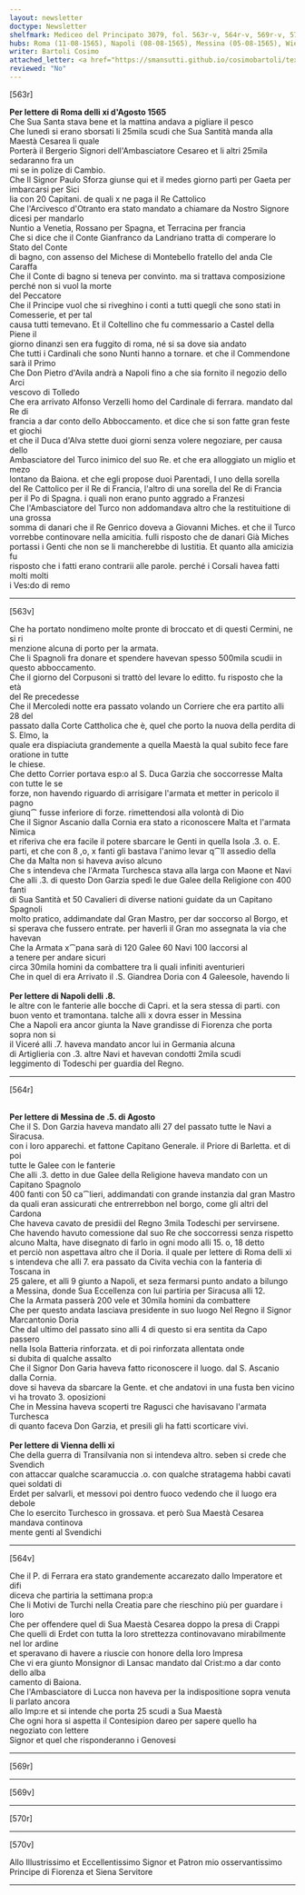 ```yaml
---
layout: newsletter
doctype: Newsletter
shelfmark: Mediceo del Principato 3079, fol. 563r-v, 564r-v, 569r-v, 570r-v
hubs: Roma (11-08-1565), Napoli (08-08-1565), Messina (05-08-1565), Wien (11-08-1565)
writer: Bartoli Cosimo
attached_letter: <a href="https://smansutti.github.io/cosimobartoli/texts/2977_076/">2977_076</a>
reviewed: "No"
---
```


[563r]  
  
  
<strong>Per lettere di Roma delli xi d'Agosto 1565</strong>  
Che Sua Santa stava bene et la mattina andava a pigliare il pesco  
Che lunedì si erano sborsati li 25mila scudi che Sua Santità manda alla Maestà Cesarea li quale  
Porterà il Bergerio Signori dell'Ambasciatore Cesareo et li altri 25mila sedaranno fra un  
mi se in polize di Cambio.  
Che Il Signor Paulo Sforza giunse qui et il medes giorno partì per Gaeta per imbarcarsi per Sici  
lia con 20 Capitani. de quali x ne paga il Re Cattolico  
Che l'Arcivesco d'Otranto era stato mandato a chiamare da Nostro Signore dicesi per mandarlo  
Nuntio a Venetia, Rossano per Spagna, et Terracina per francia  
Che si dice che il Conte Gianfranco da Landriano tratta di comperare lo Stato del Conte  
di bagno, con assenso del Michese di Montebello fratello del anda Cle Caraffa  
Che il Conte di bagno si teneva per convinto. ma si trattava composizione perché non si vuol la morte  
del Peccatore  
Che il Principe vuol che si riveghino i conti a tutti quegli che sono stati in Comesserie, et per tal  
causa tutti temevano. Et il Coltellino che fu commessario a Castel della Piene il  
giorno dinanzi sen era fuggito di roma, né si sa dove sia andato  
Che tutti i Cardinali che sono Nunti hanno a tornare. et che il Commendone sarà il Primo  
Che Don Pietro d'Avila andrà a Napoli fino a che sia fornito il negozio dello Arci  
vescovo di Tolledo  
Che era arrivato Alfonso Verzelli homo del Cardinale di ferrara. mandato dal Re di  
francia a dar conto dello Abboccamento. et dice che si son fatte gran feste et giochi  
et che il Duca d'Alva stette duoi giorni senza volere negoziare, per causa dello  
Ambasciatore del Turco inimico del suo Re. et che era alloggiato un miglio et mezo  
lontano da Baiona. et che egli propose duoi Parentadi, l uno della sorella  
del Re Cattolico per il Re di Francia, l'altro di una sorella del Re di Francia  
per il Po di Spagna. i quali non erano punto aggrado a Franzesi  
Che l'Ambasciatore del Turco non addomandava altro che la restituitione di una grossa  
somma di danari che il Re Genrico doveva a Giovanni Miches. et che il Turco  
vorrebbe continovare nella amicitia. fulli risposto che de danari Già Miches  
portassi i Genti che non se li mancherebbe di Iustitia. Et quanto alla amicizia fu  
risposto che i fatti erano contrarii alle parole. perché i Corsali havea fatti molti molti  
i Ves:do di remo  
  
---  

[563v]  
  
  
Che ha portato nondimeno molte pronte di broccato et di questi Cermini, ne si ri  
menzione alcuna di porto per la armata.  
Che li Spagnoli fra donare et spendere havevan spesso 500mila scudii in questo abboccamento.  
Che il giorno del Corpusoni si trattò del levare lo editto. fu risposto che la età  
del Re precedesse  
Che il Mercoledi notte era passato volando un Corriere che era partito alli 28 del  
passato dalla Corte Cattholica che è, quel che porto la nuova della perdita di S. Elmo, la  
quale era dispiaciuta grandemente a quella Maestà la qual subito fece fare oratione in tutte  
le chiese.  
Che detto Corrier portava esp:o al S. Duca Garzia che soccorresse Malta con tutte le se  
forze, non havendo riguardo di arrisigare l'armata et metter in pericolo il pagno  
giunq⁀ fusse inferiore di forze. rimettendosi alla volontà di Dio  
Che il Signor Ascanio dalla Cornia era stato a riconoscere Malta et l'armata Nimica  
et riferiva che era facile il potere sbarcare le Genti in quella Isola .3. o. E.  
parti, et che con 8 ,o, x fanti gli bastava l'animo levar q⁀ll assedio della  
Che da Malta non si haveva aviso alcuno  
Che s intendeva che l'Armata Turchesca stava alla larga con Maone et Navi  
Che alli .3. di questo Don Garzia spedì le due Galee della Religione con 400 fanti  
di Sua Santità et 50 Cavalieri di diverse nationi guidate da un Capitano Spagnoli  
molto pratico, addimandate dal Gran Mastro, per dar soccorso al Borgo, et  
si sperava che fussero entrate. per haverli il Gran mo assegnata la via che havevan  
Che la Armata x⁀pana sarà di 120 Galee 60 Navi 100 laccorsi al  
a tenere per andare sicuri  
circa 30mila homini da combattere tra li quali infiniti aventurieri  
Che in quel di era Arrivato il .S. Giandrea Doria con 4 Galeesole, havendo li  
<br/><strong>Per lettere di Napoli delli .8.</strong>  
le altre con le fanterie alle bocche di Capri. et la sera stessa di parti. con  
buon vento et tramontana. talche alli x dovra esser in Messina  
Che a Napoli era ancor giunta la Nave grandisse di Fiorenza che porta sopra non si  
il Viceré alli .7. haveva mandato ancor lui in Germania alcuna  
di Artiglieria con .3. altre Navi et havevan condotti 2mila scudi  
leggimento di Todeschi per guardia del Regno.  
  
---  

[564r]  
  
  
<br/><strong>Per lettere di Messina de .5. di Agosto</strong>  
Che il S. Don Garzia haveva mandato alli 27 del passato tutte le Navi a Siracusa.  
con i loro apparechi. et fattone Capitano Generale. il Priore di Barletta. et di poi  
tutte le Galee con le fanterie  
Che alli .3. detto in due Galee della Religione haveva mandato con un Capitano Spagnolo  
400 fanti con 50 ca⁀lieri, addimandati con grande instanzia dal gran Mastro  
da quali eran assicurati che entrerrebbon nel borgo, come gli altri del Cardona  
Che haveva cavato de presidii del Regno 3mila Todeschi per servirsene.  
Che havendo havuto comessione dal suo Re che soccorressi senza rispetto  
alcuno Malta, have disegnato di farlo in ogni modo alli 15. o, 18 detto  
et perciò non aspettava altro che il Doria. il quale per lettere di Roma delli xi  
s intendeva che alli 7. era passato da Civita vechia con la fanteria di Toscana in  
25 galere, et alli 9 giunto a Napoli, et seza fermarsi punto andato a bilungo  
a Messina, donde Sua Eccellenza con lui partiria per Siracusa alli 12.  
Che la Armata passerà 200 vele et 30mila homini da combattere  
Che per questo andata lasciava presidente in suo luogo Nel Regno il Signor Marcantonio Doria  
Che dal ultimo del passato sino alli 4 di questo si era sentita da Capo passero  
nella Isola Batteria rinforzata. et di poi rinforzata allentata onde  
si dubita di qualche assalto  
Che il Signor Don Garia haveva fatto riconoscere il luogo. dal S. Ascanio dalla Cornia.  
dove si haveva da sbarcare la Gente. et che andatovi in una fusta ben vicino  
vi ha trovato 3. oposizioni  
Che in Messina haveva scoperti tre Ragusci che havisavano l'armata Turchesca  
di quanto faceva Don Garzia, et presili gli ha fatti scorticare vivi.  
<br/><strong>Per lettere di Vienna delli xi</strong>  
Che della guerra di Transilvania non si intendeva altro. seben si crede che Svendich  
con attaccar qualche scaramuccia .o. con qualche stratagema habbi cavati quei soldati di  
Erdet per salvarli, et messovi poi dentro fuoco vedendo che il luogo era debole  
Che lo esercito Turchesco in grossava. et però Sua Maestà Cesarea mandava continova  
mente genti al Svendichi  
  
---  

[564v]  
  
  
Che il P. di Ferrara era stato grandemente accarezato dallo Imperatore et difi  
diceva che partiria la settimana prop:a  
Che li Motivi de Turchi nella Creatia pare che rieschino più per guardare i loro  
Che per offendere quel di Sua Maestà Cesarea doppo la presa di Crappi  
Che quelli di Erdet con tutta la loro strettezza continovavano mirabilmente nel lor ardine  
et speravano di havere a riuscie con honore della loro Impresa  
Che vi era giunto Monsignor di Lansac mandato dal Crist:mo a dar conto dello alba  
camento di Baiona.  
Che l'Ambasciatore di Lucca non haveva per la indispositione sopra venuta li parlato ancora  
allo Imp:re et si intende che porta 25 scudi a Sua Maestà  
Che ogni hora si aspetta il Contesipion dareo per sapere quello ha negoziato con lettere  
Signor et quel che risponderanno i Genovesi  
  
---  

[569r]  
  
  
  
---  

[569v]  
  
  
  
---  

[570r]  
  
  
  
---  

[570v]  
  
  
Allo Illustrissimo et Eccellentissimo Signor et Patron mio osservantissimo  
Principe di Fiorenza et Siena Servitore  
  
---  

